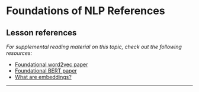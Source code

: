 <h1>
  <span class="headline">Foundations of NLP</span>
  <span class="subhead">References</span>
</h1>

## Lesson references

*For supplemental reading material on this topic, check out the following resources:*

- [Foundational word2vec paper](https://arxiv.org/abs/1301.3781)
- [Foundational BERT paper](https://arxiv.org/pdf/1810.04805)
- [What are embeddings?](https://vickiboykis.com/what_are_embeddings/)
---
